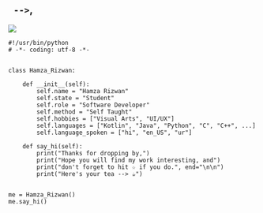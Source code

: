 ## ``` -->```,
![](https://komarev.com/ghpvc/?username=Hamza417&&style=for-the-badge&label=Visitors)

```commandline
#!/usr/bin/python
# -*- coding: utf-8 -*-


class Hamza_Rizwan:

    def __init__(self):
        self.name = "Hamza Rizwan"
        self.state = "Student"
        self.role = "Software Developer"
        self.method = "Self Taught"
        self.hobbies = ["Visual Arts", "UI/UX"]
        self.languages = ["Kotlin", "Java", "Python", "C", "C++", ...]
        self.language_spoken = ["hi", "en_US", "ur"]

    def say_hi(self):
        print("Thanks for dropping by,")
        print("Hope you will find my work interesting, and")
        print("don't forget to hit ☆ if you do.", end="\n\n")
        print("Here's your tea --> ☕")


me = Hamza_Rizwan()
me.say_hi()
```
